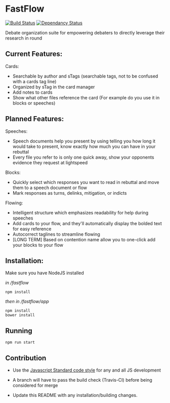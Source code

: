 # FastFlow
[![Build Status](https://travis-ci.org/FastFlowDebate/FastFlow.svg?branch=master)](https://travis-ci.org/FastFlowDebate/FastFlow)
[![Dependancy Status](https://david-dm.org/FastFlowDebate/FastFlow.svg)](https://david-dm.org)

Debate organization suite for empowering debaters to directly leverage their research in round

## Current Features:

Cards:

* Searchable by author and sTags (searchable tags, not to be confused with a cards tag line)
* Organized by sTag in the card manager
* Add notes to cards
* Show what other files reference the card (For example do you use it in blocks or speeches)

## Planned Features:

Speeches:

* Speech documents help you present by using telling you how long it would take to present, know exactly how much you can have in your rebuttal
* Every file you refer to is only one quick away, show your opponents evidence they request at lightspeed


Blocks:

* Quickly select which responses you want to read in rebuttal and move them to a speech document or flow
* Mark responses as turns, delinks, mitigation, or indicts

Flowing:

* Intelligent structure which emphasizes readability for help during speeches
* Add cards to your flow, and they'll automatically display the bolded text for easy reference
* Autocorrect taglines to streamline flowing
* [LONG TERM] Based on contention name allow you to one-click add your blocks to your flow

## Installation:
Make sure you have NodeJS installed

*in /fastflow*

    npm install

*then in /fastflow/app*

    npm install
    bower install

## Running

    npm run start

## Contribution

* Use the [Javascript Standard code style](https://github.com/feross/standard) for any and all JS development

* A branch will have to pass the build check (Travis-CI) before being considered for merge

* Update this README with any installation/building changes.
